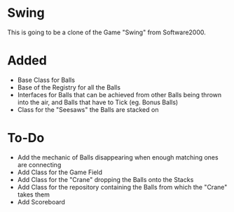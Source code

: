 Swing
======

This is going to be a clone of the Game "Swing" from Software2000.


Added
======

* Base Class for Balls
* Base of the Registry for all the Balls
* Interfaces for Balls that can be achieved from other Balls being thrown into the air, and Balls that have to Tick (eg. Bonus Balls)
* Class for the "Seesaws" the Balls are stacked on

To-Do
======

* Add the mechanic of Balls disappearing when enough matching ones are connecting
* Add Class for the Game Field
* Add Class for the "Crane" dropping the Balls onto the Stacks
* Add Class for the repository containing the Balls from which the "Crane" takes them
* Add Scoreboard